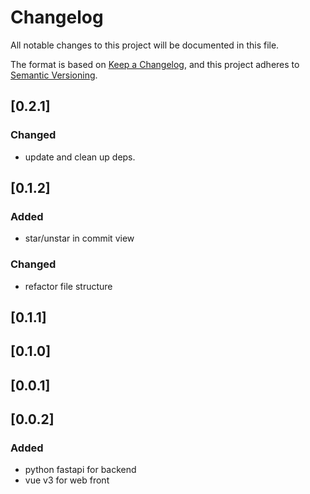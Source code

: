 # Changelog

All notable changes to this project will be documented in this file.

The format is based on [Keep a Changelog](https://keepachangelog.com/en/1.0.0/),
and this project adheres to [Semantic Versioning](https://semver.org/spec/v2.0.0.html).

## [0.2.1]
### Changed
- update and clean up deps.

## [0.1.2]

### Added

- star/unstar in commit view

### Changed

- refactor file structure

## [0.1.1]

## [0.1.0]

## [0.0.1]

## [0.0.2]

### Added

- python fastapi for backend
- vue v3 for web front

